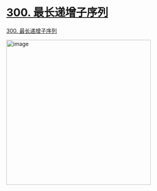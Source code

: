 # [300. 最长递增子序列](https://github.com/imtsingyun/LeetCode/issues/54)

[300. 最长递增子序列](https://leetcode.cn/problems/longest-increasing-subsequence/)

<img width="378" alt="image" src="https://user-images.githubusercontent.com/56377217/202473154-7a6f8db2-2429-48dd-bb72-9b9711a444fe.png">
